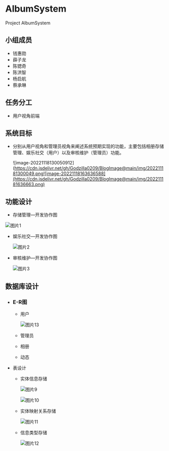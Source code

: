 # AlbumSystem
Project AlbumSystem

## 小组成员

- 钱惠勋
- 薛子龙
- 陈锶奇
- 陈洪智
- 杨启航
- 蔡承琳

## 任务分工

- 用户视角前端

## 系统目标

- 分别从用户视角和管理员视角来阐述系统预期实现的功能，主要包括相册存储管理、娱乐社交（用户）以及审核维护（管理员）功能。

  ![image-20221118130050912](https://cdn.jsdelivr.net/gh/Godzilla0209/BlogImage@main/img/202211181300049.png![image-20221118163636588](https://cdn.jsdelivr.net/gh/Godzilla0209/BlogImage@main/img/202211181636663.png)

## 功能设计

- 存储管理—开发协作图

![图片1](https://cdn.jsdelivr.net/gh/Godzilla0209/BlogImage@main/img/202211181642940.png)

- 娱乐社交—开发协作图

  ![图片2](https://cdn.jsdelivr.net/gh/Godzilla0209/BlogImage@main/img/202211181649640.png)

- 审核维护—开发协作图

  ![图片3](https://cdn.jsdelivr.net/gh/Godzilla0209/BlogImage@main/img/202211181654294.png)

## 数据库设计

- ### E-R图

  - 用户

    ![图片13](https://cdn.jsdelivr.net/gh/Godzilla0209/BlogImage@main/img/202211181702621.png)

  - 管理员

  - 相册

  - 动态

- 表设计

  - 实体信息存储

    ![图片9](https://cdn.jsdelivr.net/gh/Godzilla0209/BlogImage@main/img/202211181705821.png)

    ![图片10](https://cdn.jsdelivr.net/gh/Godzilla0209/BlogImage@main/img/202211181706031.png)

  - 实体映射关系存储

    ![图片11](https://cdn.jsdelivr.net/gh/Godzilla0209/BlogImage@main/img/202211181707884.png)

  - 信息类型存储

    ![图片12](https://cdn.jsdelivr.net/gh/Godzilla0209/BlogImage@main/img/202211181707301.png)
